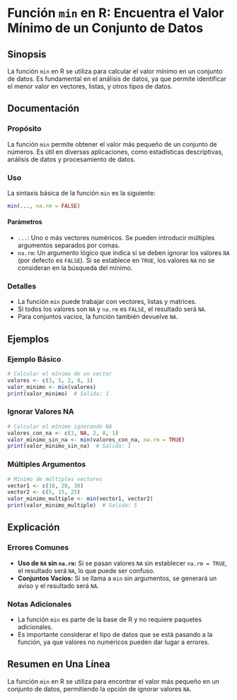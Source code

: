 <!--
Meta Description: # Función `min` en R: Encuentra el Valor Mínimo de un Conjunto de Datos ## Sinopsis La función `min` en R se utiliza para calcular el valor mínimo en ...
Meta Keywords: min, función, valores, datos, mínimo
-->

# Función `min` en R: Encuentra el Valor Mínimo de un Conjunto de Datos

## Sinopsis
La función `min` en R se utiliza para calcular el valor mínimo en un conjunto de datos. Es fundamental en el análisis de datos, ya que permite identificar el menor valor en vectores, listas, y otros tipos de datos.

## Documentación
### Propósito
La función `min` permite obtener el valor más pequeño de un conjunto de números. Es útil en diversas aplicaciones, como estadísticas descriptivas, análisis de datos y procesamiento de datos.

### Uso
La sintaxis básica de la función `min` es la siguiente:

```R
min(..., na.rm = FALSE)
```

#### Parámetros
- `...`: Uno o más vectores numéricos. Se pueden introducir múltiples argumentos separados por comas.
- `na.rm`: Un argumento lógico que indica si se deben ignorar los valores `NA` (por defecto es `FALSE`). Si se establece en `TRUE`, los valores `NA` no se consideran en la búsqueda del mínimo.

### Detalles
- La función `min` puede trabajar con vectores, listas y matrices.
- Si todos los valores son `NA` y `na.rm` es `FALSE`, el resultado será `NA`.
- Para conjuntos vacíos, la función también devuelve `NA`.

## Ejemplos
### Ejemplo Básico
```R
# Calcular el mínimo de un vector
valores <- c(3, 5, 2, 8, 1)
valor_minimo <- min(valores)
print(valor_minimo)  # Salida: 1
```

### Ignorar Valores NA
```R
# Calcular el mínimo ignorando NA
valores_con_na <- c(3, NA, 2, 8, 1)
valor_minimo_sin_na <- min(valores_con_na, na.rm = TRUE)
print(valor_minimo_sin_na)  # Salida: 1
```

### Múltiples Argumentos
```R
# Mínimo de múltiples vectores
vector1 <- c(10, 20, 30)
vector2 <- c(5, 15, 25)
valor_minimo_multiple <- min(vector1, vector2)
print(valor_minimo_multiple)  # Salida: 5
```

## Explicación
### Errores Comunes
- **Uso de `NA` sin `na.rm`:** Si se pasan valores `NA` sin establecer `na.rm = TRUE`, el resultado será `NA`, lo que puede ser confuso.
- **Conjuntos Vacíos:** Si se llama a `min` sin argumentos, se generará un aviso y el resultado será `NA`.

### Notas Adicionales
- La función `min` es parte de la base de R y no requiere paquetes adicionales.
- Es importante considerar el tipo de datos que se está pasando a la función, ya que valores no numéricos pueden dar lugar a errores.

## Resumen en Una Línea
La función `min` en R se utiliza para encontrar el valor más pequeño en un conjunto de datos, permitiendo la opción de ignorar valores `NA`.